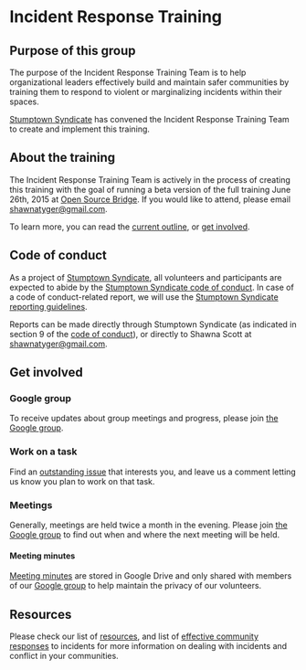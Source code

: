 # Incident Response Training

## Purpose of this group

The purpose of the Incident Response Training Team is to help organizational leaders effectively build and maintain safer communities by training them to respond to violent or marginalizing incidents within their spaces.

[Stumptown Syndicate](http://stumptownsyndicate.org/) has convened the Incident Response Training Team to create and implement this training.

## About the training

The Incident Response Training Team is actively in the process of creating this training with the goal of running a beta version of the full training June 26th, 2015 at [Open Source Bridge](http://opensourcebridge.org/). If you would like to attend, please email shawnatyger@gmail.com.

To learn more, you can read the [current outline](stumpsyn/incident-response/content/outline.md), or [get involved](#Get_involved).

## Code of conduct

As a project of [Stumptown Syndicate](http://stumptownsyndicate.org/), all volunteers and participants are expected to abide by the [Stumptown Syndicate code of conduct](http://stumptownsyndicate.org/code-of-conduct/). In case of a code of conduct-related report, we will use the [Stumptown Syndicate reporting guidelines](http://stumptownsyndicate.org/code-of-conduct/reporting-guidelines/).

Reports can be made directly through Stumptown Syndicate (as indicated in section 9 of the [code of conduct](http://stumptownsyndicate.org/code-of-conduct/)), or directly to Shawna Scott at shawnatyger@gmail.com.

## Get involved

### Google group

To receive updates about group meetings and progress, please join [the Google group](https://groups.google.com/forum/?hl=en#!forum/pdx-incident-response-team).

### Work on a task

Find an [outstanding issue](https://github.com/stumpsyn/incident-response/issues) that interests you, and leave us a comment letting us know you plan to work on that task.

### Meetings

Generally, meetings are held twice a month in the evening. Please join [the Google group](https://groups.google.com/forum/?hl=en#!forum/pdx-incident-response-team) to find out when and where the next meeting will be held.

#### Meeting minutes

[Meeting minutes](https://drive.google.com/open?id=0B2k9LgLmtlebfkh3UGx4U25PekFUYmZsbnhLQkh3MjYxOGxUNG1JSWxMWFZkVHBmc1puRG8&authuser=1) are stored in Google Drive and only shared with members of our [Google group](https://groups.google.com/forum/?hl=en#!forum/pdx-incident-response-team) to help maintain the privacy of our volunteers.

## Resources

Please check our list of [resources](stumpsyn/incident-response/resources/resources.md), and list of [effective community responses](stumpsyn/incident-response/resources/effective-community-responses.md) to incidents for more information on dealing with incidents and conflict in your communities.
